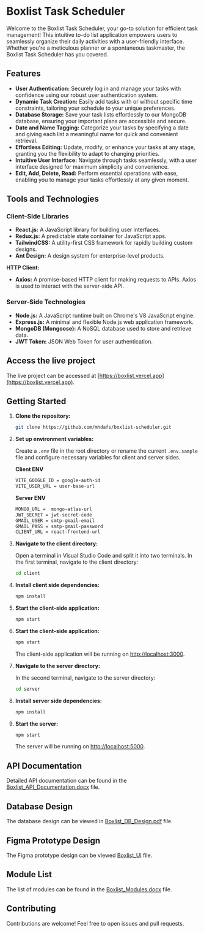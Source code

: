 # Boxlist Task Scheduler

Welcome to the Boxlist Task Scheduler, your go-to solution for efficient task management! This intuitive to-do list application empowers users to seamlessly organize their daily activities with a user-friendly interface. Whether you're a meticulous planner or a spontaneous taskmaster, the Boxlist Task Scheduler has you covered.

## Features

- **User Authentication:** Securely log in and manage your tasks with confidence using our robust user authentication system.
- **Dynamic Task Creation:** Easily add tasks with or without specific time constraints, tailoring your schedule to your unique preferences.
- **Database Storage:** Save your task lists effortlessly to our MongoDB database, ensuring your important plans are accessible and secure.
- **Date and Name Tagging:** Categorize your tasks by specifying a date and giving each list a meaningful name for quick and convenient retrieval.
- **Effortless Editing:** Update, modify, or enhance your tasks at any stage, granting you the flexibility to adapt to changing priorities.
- **Intuitive User Interface:** Navigate through tasks seamlessly, with a user interface designed for maximum simplicity and convenience.
- **Edit, Add, Delete, Read:** Perform essential operations with ease, enabling you to manage your tasks effortlessly at any given moment.

## Tools and Technologies

### Client-Side Libraries

- **React.js:** A JavaScript library for building user interfaces.
- **Redux.js:** A predictable state container for JavaScript apps.
- **TailwindCSS:** A utility-first CSS framework for rapidly building custom designs.
- **Ant Design:** A design system for enterprise-level products.

**HTTP Client:**

- **Axios:** A promise-based HTTP client for making requests to APIs. Axios is used to interact with the server-side API.

### Server-Side Technologies

- **Node.js:** A JavaScript runtime built on Chrome's V8 JavaScript engine.
- **Express.js:** A minimal and flexible Node.js web application framework.
- **MongoDB (Mongoose):** A NoSQL database used to store and retrieve data.
- **JWT Token:** JSON Web Token for user authentication.

## Access the live project

The live project can be accessed at [https://boxlist.vercel.app](https://boxlist.vercel.app).

## Getting Started

1. **Clone the repository:**

   ```bash
   git clone https://github.com/mhdafs/boxlist-scheduler.git
   ```

2. **Set up environment variables:**

    Create a `.env` file in the root directory or rename the current `.env.sample` file and configure necessary variables for client and server sides.

    **Client ENV**

   ```bash
   VITE_GOOGLE_ID = google-auth-id
   VITE_USER_URL = user-base-url
   ```

    **Server ENV**

   ```bash
   MONGO_URL =  mongo-atlas-url
   JWT_SECRET = jwt-secret-code
   GMAIL_USER = smtp-gmail-email
   GMAIL_PASS = smtp-gmail-password
   CLIENT_URL = react-frontend-url
   ```

3. **Navigate to the client directory:**

    Open a terminal in Visual Studio Code and split it into two terminals. In the first terminal, navigate to the client directory:

    ```bash
    cd client
    ```

4. **Install client side dependencies:**

    ```bash
    npm install
    ```

5. **Start the client-side application:**

    ```bash
    npm start
    ```

6. **Start the client-side application:**

    ```bash
    npm start
    ```

    The client-side application will be running on [http://localhost:3000](http://localhost:3000).

7. **Navigate to the server directory:**

    In the second terminal, navigate to the server directory:

    ```bash
    cd server
    ```

8. **Install server side dependencies:**

    ```bash
    npm install
    ```

9. **Start the server:**

    ```bash
    npm start
    ```

    The server will be running on [http://localhost:5000](http://localhost:5000).

## API Documentation

Detailed API documentation can be found in the [Boxlist_API_Documentation.docx](https://docs.google.com/document/d/1nzRpx4PR1GwI0gRXVfB1jVrEdJIdeiIcbiveIp85Adk/edit?usp=sharing) file.

## Database Design

The database design can be viewed in [Boxlist_DB_Design.pdf](https://drive.google.com/file/d/174SKFT73G0HnlmhA0bX2Z9ao6AWAmOQV/view?usp=sharing) file.

## Figma Prototype Design

The Figma prototype design can be viewed [Boxlist_UI](https://www.figma.com/file/ILMxaQQtPixsABdngyfzNz/Boxlist_UI?type=design&node-id=0%3A1&mode=design&t=lz72ENLrzeATpjbq-1) file.

## Module List

The list of modules can be found in the [Boxlist_Modules.docx](https://docs.google.com/document/d/11DLIOvIYOaqL1Zl9RlKR1q0X3qDpsAmhBFzd20VDYr8/edit?usp=sharing) file.

## Contributing

Contributions are welcome! Feel free to open issues and pull requests.
